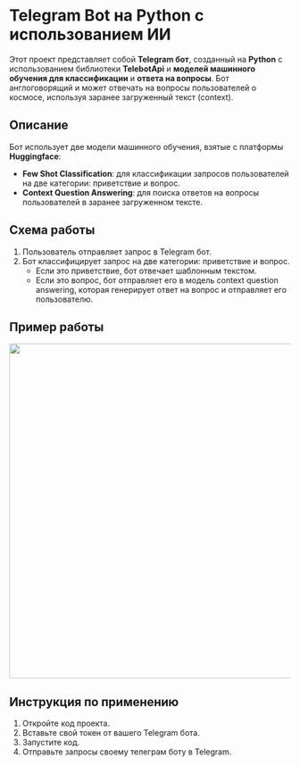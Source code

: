 # Telegram Bot на Python с использованием ИИ
Этот проект представляет собой **Telegram бот**, созданный на **Python** с использованием библиотеки **TelebotApi** и **моделей машинного обучения для классификации** и **ответа на вопросы**. Бот англоговорящий и может отвечать на вопросы пользователей о космосе, используя заранее загруженный текст (context).

## Описание
Бот использует две модели машинного обучения, взятые с платформы **Huggingface**:

* **Few Shot Classification**: для классификации запросов пользователей на две категории: приветствие и вопрос.
* **Context Question Answering**: для поиска ответов на вопросы пользователей в заранее загруженном тексте.

## Схема работы
1. Пользователь отправляет запрос в Telegram бот.
2. Бот классифицирует запрос на две категории: приветствие и вопрос.
   - Если это приветствие, бот отвечает шаблонным текстом.
   - Если это вопрос, бот отправляет его в модель context question answering, которая генерирует ответ на вопрос и отправляет его пользователю.


## Пример работы
<img src="https://github.com/DiShaYa/AI-Tg-bot-models-FewShotClassificationAndContextQuestionAnswering/blob/main/Демонстрация%20работы%20бота.png" width="600">

## Инструкция по применению
1. Откройте код проекта.
2. Вставьте свой токен от вашего Telegram бота.
3. Запустите код.
4. Отправьте запросы своему телеграм боту в Telegram.

